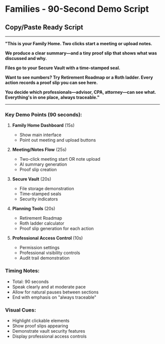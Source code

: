 # Families - 90-Second Demo Script

## Copy/Paste Ready Script

---

**"This is your Family Home. Two clicks start a meeting or upload notes.**

**We produce a clear summary—and a tiny proof slip that shows what was discussed and why.**

**Files go to your Secure Vault with a time-stamped seal.**

**Want to see numbers? Try Retirement Roadmap or a Roth ladder. Every action records a proof slip you can see here.**

**You decide which professionals—advisor, CPA, attorney—can see what. Everything's in one place, always traceable."**

---

### Key Demo Points (90 seconds):

1. **Family Home Dashboard** (15s)
   - Show main interface
   - Point out meeting and upload buttons

2. **Meeting/Notes Flow** (25s)
   - Two-click meeting start OR note upload
   - AI summary generation
   - Proof slip creation

3. **Secure Vault** (20s)
   - File storage demonstration
   - Time-stamped seals
   - Security indicators

4. **Planning Tools** (20s)
   - Retirement Roadmap
   - Roth ladder calculator
   - Proof slip generation for each action

5. **Professional Access Control** (10s)
   - Permission settings
   - Professional visibility controls
   - Audit trail demonstration

### Timing Notes:
- Total: 90 seconds
- Speak clearly and at moderate pace
- Allow for natural pauses between sections
- End with emphasis on "always traceable"

### Visual Cues:
- Highlight clickable elements
- Show proof slips appearing
- Demonstrate vault security features
- Display professional access controls